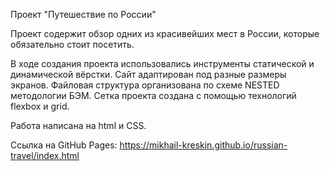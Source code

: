 Проект "Путешествие по России"

Проект содержит обзор одних из красивейших мест в России, которые обязательно стоит посетить.

В ходе создания проекта использовались инструменты статической и динамической вёрстки. Сайт адаптирован под разные размеры экранов. Файловая структура организована по схеме NESTED методологии БЭМ. Сетка проекта создана с помощью технологий flexbox и grid.

Работа написана на html и CSS.

Ссылка на GitHub Pages: https://mikhail-kreskin.github.io/russian-travel/index.html
